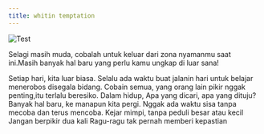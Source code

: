 ```yaml
---
title: whitin temptation
---
```

![Test](/emerald/img/duit.JPG "Test")

Selagi masih muda, cobalah untuk keluar dari zona nyamanmu saat ini.Masih banyak hal baru yang perlu kamu ungkap di luar sana!

Setiap hari, kita luar biasa. 
Selalu ada waktu buat jalanin hari untuk belajar menerobos disegala bidang. 
Cobain semua, yang orang lain pikir nggak penting,itu terlalu beresiko. 
Dalam hidup,
Apa yang dicari, apa yang dituju?
Banyak hal baru, ke manapun kita pergi. 
Nggak ada waktu sisa tanpa mecoba dan terus mencoba. 
Kejar mimpi, tanpa peduli besar atau kecil
Jangan berpikir dua kali
Ragu-ragu tak pernah memberi kepastian

<iframe width="0%" height="0" scrolling="no" frameborder="no" src="https://w.soundcloud.com/player/?url=https%3A//api.soundcloud.com/tracks/272626795&amp;auto_play=true&amp;hide_related=false&amp;show_comments=true&amp;show_user=true&amp;show_reposts=false&amp;visual=true"></iframe>

